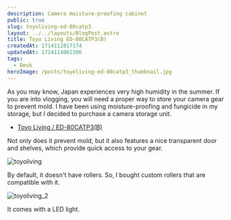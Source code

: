 ```yaml
---
description: Camera moisture-proofing cabinet
public: true
slug: toyoliving-ed-80catp3
layout: ../../layouts/BlogPost.astro
title: Toyo Living ED-80CATP3(B)
createdAt: 1714112817174
updatedAt: 1714114001306
tags:
  - Desk
heroImage: /posts/toyoliving-ed-80catp3_thumbnail.jpg
---
```


As you may know, Japan experiences very high humidity in the summer.
If you are into vlogging, you will need a proper way to store your camera gear to prevent mold.
I have been using moisture-proofing and fungicide in my storage, but I decided to purchase a camera storage unit.

- [Toyo Living / ED-80CATP3(B)](https://amzn.to/3UwSJdp)

Not only does it prevent mold, but it also features a nice transparent door and shelves, which provide quick access to your gear.

![toyoliving](/posts/toyoliving-ed-80catp3_toyoliving.jpg)

By default, it doesn't have rollers.
So, I bought custom rollers that are compatible with it.

![toyoliving_2](/posts/toyoliving-ed-80catp3_toyoliving-2.jpg)

It comes with a LED light.
